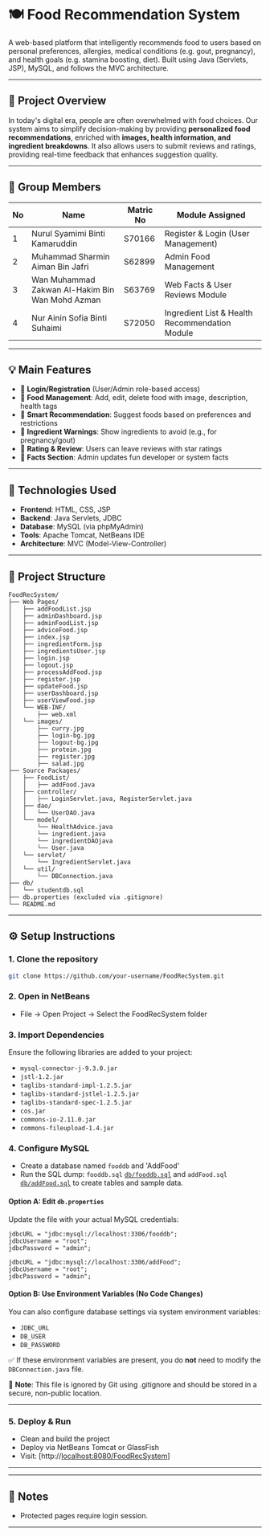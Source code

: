 # 🍽️ Food Recommendation System 

A web-based platform that intelligently recommends food to users based on personal preferences, allergies, medical conditions (e.g. gout, pregnancy), and health goals (e.g. stamina boosting, diet). Built using Java (Servlets, JSP), MySQL, and follows the MVC architecture.

---

## 📌 Project Overview

In today's digital era, people are often overwhelmed with food choices. Our system aims to simplify decision-making by providing **personalized food recommendations**, enriched with **images, health information, and ingredient breakdowns**. It also allows users to submit reviews and ratings, providing real-time feedback that enhances suggestion quality.

---

## 👥 Group Members

| No | Name                                             | Matric No | Module Assigned                                |
|----|--------------------------------------------------|-----------|-------------------------------------------------|
| 1  | Nurul Syamimi Binti Kamaruddin                   | S70166    | Register & Login (User Management)              |
| 2  | Muhammad Sharmin Aiman Bin Jafri                 | S62899    | Admin Food Management                           |
| 3  | Wan Muhammad Zakwan Al-Hakim Bin Wan Mohd Azman | S63769    | Web Facts & User Reviews Module                 |
| 4  | Nur Ainin Sofia Binti Suhaimi                    | S72050    | Ingredient List & Health Recommendation Module  |

---

## 💡 Main Features

- 👥 **Login/Registration** (User/Admin role-based access)
- 🍛 **Food Management**: Add, edit, delete food with image, description, health tags
- 🧠 **Smart Recommendation**: Suggest foods based on preferences and restrictions
- 🌿 **Ingredient Warnings**: Show ingredients to avoid (e.g., for pregnancy/gout)
- 🌟 **Rating & Review**: Users can leave reviews with star ratings
- 📢 **Facts Section**: Admin updates fun developer or system facts

---

## 🧰 Technologies Used

- **Frontend**: HTML, CSS, JSP
- **Backend**: Java Servlets, JDBC
- **Database**: MySQL (via phpMyAdmin)
- **Tools**: Apache Tomcat, NetBeans IDE
- **Architecture**: MVC (Model-View-Controller)

---

## 🧱 Project Structure

```
FoodRecSystem/
├── Web Pages/
│   ├── addFoodList.jsp
│   ├── adminDashboard.jsp
│   ├── adminFoodList.jsp
│   ├── adviceFood.jsp
│   ├── index.jsp
│   ├── ingredientForm.jsp
│   ├── ingredientsUser.jsp
│   ├── login.jsp
│   ├── logout.jsp
│   ├── processAddFood.jsp
│   ├── register.jsp
│   ├── updateFood.jsp
│   ├── userDashboard.jsp
│   ├── userViewFood.jsp
│   └── WEB-INF/
│       ├── web.xml
│   └── images/
│       ├── curry.jpg
│       ├── login-bg.jpg
│       ├── logout-bg.jpg
│       ├── protein.jpg
│       ├── register.jpg
│       ├── salad.jpg
├── Source Packages/
│   ├── FoodList/
│   │   ├── addFood.java
│   ├── controller/
│   │   ├── LoginServlet.java, RegisterServlet.java
│   ├── dao/
│   │   └── UserDAO.java
│   └── model/
│       └── HealthAdvice.java
│       └── ingredient.java
│       └── ingredientDAOjava
│       └── User.java
│   └── servlet/
│       └── IngredientServlet.java
│   └── util/
│       └── DBConnection.java
├── db/
│   └── studentdb.sql
├── db.properties (excluded via .gitignore)
└── README.md
```

---

## ⚙️ Setup Instructions

### 1. Clone the repository

```bash
git clone https://github.com/your-username/FoodRecSystem.git
```

### 2. Open in NetBeans

- File → Open Project → Select the FoodRecSystem folder

### 3. Import Dependencies

Ensure the following libraries are added to your project:
- `mysql-connector-j-9.3.0.jar`
- `jstl-1.2.jar`
- `taglibs-standard-impl-1.2.5.jar`
- `taglibs-standard-jstlel-1.2.5.jar`
- `taglibs-standard-spec-1.2.5.jar`
- `cos.jar`
- `commons-io-2.11.0.jar`
- `commons-fileupload-1.4.jar`


### 4. Configure MySQL

- Create a database named `fooddb` and 'AddFood'
- Run the SQL dump: `fooddb.sql` [`db/fooddb.sql`](db/fooddb.sql) and `addFood.sql` [`db/addFood.sql`](db/addFood.sql) to create tables and sample data.

#### Option A: Edit `db.properties`
Update the file with your actual MySQL credentials:

```properties
jdbcURL = "jdbc:mysql://localhost:3306/fooddb";
jdbcUsername = "root";
jdbcPassword = "admin";
```

```properties
jdbcURL = "jdbc:mysql://localhost:3306/addFood";
jdbcUsername = "root";
jdbcPassword = "admin";
```

#### Option B: Use Environment Variables (No Code Changes)
You can also configure database settings via system environment variables:

- `JDBC_URL`
- `DB_USER`
- `DB_PASSWORD`

✅ If these environment variables are present, you do **not** need to modify the `DBConnection.java` file.


🚫 **Note**: This file is ignored by Git using .gitignore and should be stored in a secure, non-public location.

---

### 5. Deploy & Run

- Clean and build the project
- Deploy via NetBeans Tomcat or GlassFish
- Visit: [http://[localhost:8080/FoodRecSystem](http://localhost:8080/FoodRecSystem/)]

---

---

## 📌 Notes
- Protected pages require login session.

---
